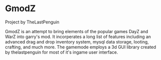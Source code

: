 GmodZ
=====

Project by TheLastPenguin


GmodZ is an attempt to bring elements of the popular games DayZ and WarZ into garry's mod.
It incorperates a long list of features including an advanced drag and drop inventory system, mysql data storage, looting, crafting, and much more.
The gamemode employs a 3d GUI library created by thelastpenguin for most of it's ingame user interface.
